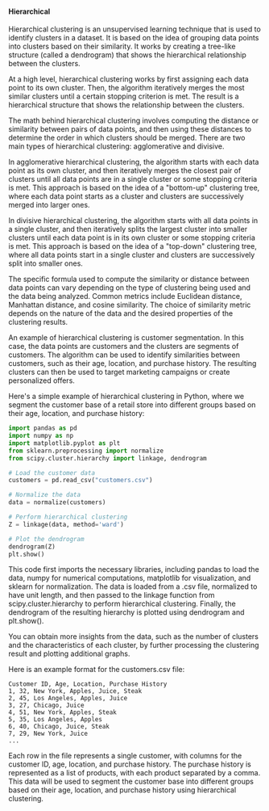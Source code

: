 #### Hierarchical

Hierarchical clustering is an unsupervised learning technique that is used to identify clusters in a dataset. It is based on the idea of grouping data points into clusters based on their similarity. It works by creating a tree-like structure (called a dendrogram) that shows the hierarchical relationship between the clusters.

At a high level, hierarchical clustering works by first assigning each data point to its own cluster. Then, the algorithm iteratively merges the most similar clusters until a certain stopping criterion is met. The result is a hierarchical structure that shows the relationship between the clusters.

The math behind hierarchical clustering involves computing the distance or similarity between pairs of data points, and then using these distances to determine the order in which clusters should be merged. There are two main types of hierarchical clustering: agglomerative and divisive.

In agglomerative hierarchical clustering, the algorithm starts with each data point as its own cluster, and then iteratively merges the closest pair of clusters until all data points are in a single cluster or some stopping criteria is met. This approach is based on the idea of a "bottom-up" clustering tree, where each data point starts as a cluster and clusters are successively merged into larger ones.

In divisive hierarchical clustering, the algorithm starts with all data points in a single cluster, and then iteratively splits the largest cluster into smaller clusters until each data point is in its own cluster or some stopping criteria is met. This approach is based on the idea of a "top-down" clustering tree, where all data points start in a single cluster and clusters are successively split into smaller ones.

The specific formula used to compute the similarity or distance between data points can vary depending on the type of clustering being used and the data being analyzed. Common metrics include Euclidean distance, Manhattan distance, and cosine similarity. The choice of similarity metric depends on the nature of the data and the desired properties of the clustering results.

An example of hierarchical clustering is customer segmentation. In this case, the data points are customers and the clusters are segments of customers. The algorithm can be used to identify similarities between customers, such as their age, location, and purchase history. The resulting clusters can then be used to target marketing campaigns or create personalized offers.

Here's a simple example of hierarchical clustering in Python, where we segment the customer base of a retail store into different groups based on their age, location, and purchase history:
```python
import pandas as pd
import numpy as np
import matplotlib.pyplot as plt
from sklearn.preprocessing import normalize
from scipy.cluster.hierarchy import linkage, dendrogram

# Load the customer data
customers = pd.read_csv("customers.csv")

# Normalize the data
data = normalize(customers)

# Perform hierarchical clustering
Z = linkage(data, method='ward')

# Plot the dendrogram
dendrogram(Z)
plt.show()
```

This code first imports the necessary libraries, including pandas to load the data, numpy for numerical computations, matplotlib for visualization, and sklearn for normalization. The data is loaded from a .csv file, normalized to have unit length, and then passed to the linkage function from scipy.cluster.hierarchy to perform hierarchical clustering. Finally, the dendrogram of the resulting hierarchy is plotted using dendrogram and plt.show().

You can obtain more insights from the data, such as the number of clusters and the characteristics of each cluster, by further processing the clustering result and plotting additional graphs.

Here is an example format for the customers.csv file:
```
Customer ID, Age, Location, Purchase History
1, 32, New York, Apples, Juice, Steak
2, 45, Los Angeles, Apples, Juice
3, 27, Chicago, Juice
4, 51, New York, Apples, Steak
5, 35, Los Angeles, Apples
6, 40, Chicago, Juice, Steak
7, 29, New York, Juice
...
```

Each row in the file represents a single customer, with columns for the customer ID, age, location, and purchase history. The purchase history is represented as a list of products, with each product separated by a comma. This data will be used to segment the customer base into different groups based on their age, location, and purchase history using hierarchical clustering.